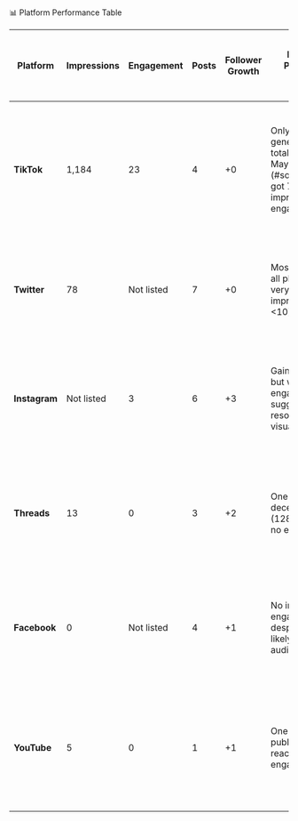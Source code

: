 
📊 Platform Performance Table

| Platform      | Impressions | Engagement | Posts | Follower Growth | Highlights / Performance Insights                                                                                   | **Future Improvement Directions (with Strategic Focus)**                                                                            |
| ------------- | ----------- | ---------- | ----- | --------------- | ------------------------------------------------------------------------------------------------------------------- | ----------------------------------------------------------------------------------------------------------------------------------- |
| **TikTok**    | 1,184       | 23         | 4     | +0              | Only 4 posts generated 92% of total impressions. May 2 post (#southernCrossAI) got 741 impressions & 22 engagements | 🔥 **Primary Platform**: Prioritize short-form video content, use trending hashtags, maintain consistent, high-quality video series |
| **Twitter**   | 78          | Not listed | 7     | +0              | Most posts among all platforms, but very low average impressions (some <10)                                         | ⚠️ **Support Platform**: Reduce post frequency, focus on higher-impact content and shareability                                     |
| **Instagram** | Not listed  | 3          | 6     | +3              | Gained followers, but weak engagement suggests low resonance in visuals or format                                   | ⚠️ **Support Platform**: Introduce Reels and use interactive stickers (polls, Q&A) to boost engagement                             |
| **Threads**   | 13          | 0          | 3     | +2              | One post got decent reach (128), but overall no engagement                                                          | 🧪 **Experimental Platform**: Test discussion-style posts and opinion pieces to encourage interaction                               |
| **Facebook**  | 0           | Not listed | 4     | +1              | No impressions or engagement despite content; likely a poor audience match                                          | 📎 **Content Sync Platform**: Maintain basic presence, use it to repost news or media mentions                                      |
| **YouTube**   | 5           | 0          | 1     | +1              | One video published, very low reach and zero engagement                                                             | 📎 **Content Sync Platform**: Consider using Shorts and behind-the-scenes formats to test engagement potential                      |
